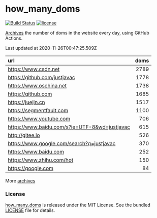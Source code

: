 # how_many_doms

[![Build Status](https://github.com/justjavac/how_many_doms/workflows/ci/badge.svg?branch=master)](https://github.com/justjavac/how_many_doms/actions)
[![license](https://img.shields.io/github/license/justjavac/how_many_doms)](https://github.com/justjavac/how_many_doms/blob/master/LICENSE)

[Archives](./archives) the number of doms in the website every day, using GitHub Actions.

<!-- BEGIN -->
Last updated at  2020-11-26T00:47:25.509Z

url | doms
:- | -:
https://www.csdn.net | 2789
https://github.com/justjavac | 1778
https://www.oschina.net | 1738
https://github.com | 1685
https://juejin.cn | 1517
https://segmentfault.com | 1100
https://www.youtube.com | 706
https://www.baidu.com/s?ie=UTF-8&wd=justjavac | 615
http://gitee.io | 526
https://www.google.com/search?q=justjavac | 370
https://www.baidu.com | 252
https://www.zhihu.com/hot | 150
https://google.com | 84
<!-- END -->

More [archives](./archives)

### License

[how_many_doms](https://github.com/justjavac/how_many_doms) is released under the MIT License. See the bundled [LICENSE](./LICENSE) file for details.

